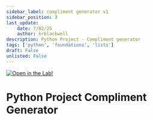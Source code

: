 ```yaml
---
sidebar_label: compliment generator v1
sidebar_position: 3
last_update:
    date: 7/02/25
    author: krblackwell
description: Python Project - Compliment generator
tags: ['python', 'foundations', 'lists']
draft: False
unlisted: False
---
```




<!-- markdownlint-disable MD033 MD041 -->
<a href="/lite/lab/index.html?path=python/01-foundations/projects/compliment-generator-v1.ipynb" target="_blank">
  <img src="https://jupyterlite.rtfd.io/en/latest/_static/badge.svg" alt="Open in the Lab!" />
</a>
<!-- markdownlint-enable MD033 MD041 -->




# Python Project Compliment Generator
